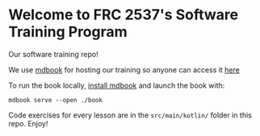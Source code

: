 # Welcome to FRC 2537's Software Training Program

Our software training repo!

We use [mdbook](https://rust-lang.github.io/mdBook/index.html) for hosting our training so anyone can access it [here](https://team2537.github.io/training/)

To run the book locally, [install mdbook](https://rust-lang.github.io/mdBook/guide/installation.html) and launch the book with:
```
mdbook serve --open ./book
```

Code exercises for every lesson are in the `src/main/kotlin/` folder in this repo. Enjoy!
